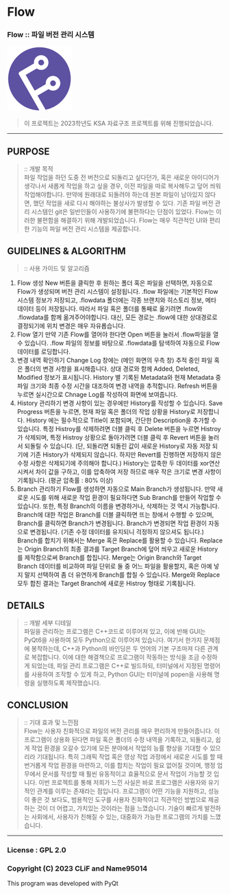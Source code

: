 # Flow

### Flow :: 파일 버전 관리 시스템

<img src="Icon/logo.png" width="30%" height="30%">

> 이 프로젝트는 2023학년도 KSA 자료구조 프로젝트를 위해 진행되었습니다.      

- - -
      
## PURPOSE     
> :: 개발 목적   
파일 작업을 하던 도중 전 버전으로 되돌리고 싶다던가, 혹은 새로운 아이디어가 생각나서 새롭게 작업을 하고 싶을 경우, 이전 파일을 따로 복사해두고 덮어 씌워
작업해야합니다. 만약에 원래대로 되돌려야 하는데 원본 파일이 남아있지 않다면, 했던 작업을 새로 다시 해야하는 불상사가 발생할 수 있다. 기존 파일 버전 관리
시스템인 git은 일반인들이 사용하기에 불편하다는 단점이 있었다. Flow는 이러한 불편함을 해결하기 위해 개발되었습니다. Flow는 매우 직관적인 UI와 편리한
기능의 파일 버전 관리 시스템을 제공합니다.

## GUIDELINES & ALGORITHM
> :: 사용 가이드 및 알고리즘   
1. Flow 생성
New 버튼을 클릭한 후 원하는 폴더 혹은 파일을 선택하면, 자동으로 Flow가 생성되며 버전 관리 시스템이 설정됩니다. .flow 파일에는 기본적인 Flow 시스템
정보가 저장되고, .flowdata 폴더에는 각종 브랜치와 히스토리 정보, 메타 데이터 등이 저장됩니다. 따라서 파일 혹은 폴더를 통째로 옮기려면 .flow와
.flowdata를 함께 옮겨주어야합니다. 대신, 모든 경로는 .flow에 대한 상대경로로 결정되기에 위치 변경은 매우 자유롭습니다.
2. Flow 열기
만약 기존 Flow를 열어야 한다면 Open 버튼을 눌러서 .flow파일을 열 수 있습니다. .flow 파일의 정보를 바탕으로 .flowdata를 탐색하여 자동으로 Flow
데이터를 로딩합니다.
3. 변경 내역 확인하기
Change Log 창에는 (메인 화면의 우측 창) 추적 중인 파일 혹은 폴더의 변경
사항을 표시해줍니다. 상대 경로와 함께 Added, Deleted, Modified 정보가
표시됩니다. History 별 기록된 Metadata와 현재 Metadata 중 파일 크기와
최종 수정 시간을 대조하여 변경 내역을 추적합니다. Refresh 버튼을 누르면
실시간으로 Chnage Log를 작성하여 화면에 보여줍니다.
4. History 관리하기
변경 사항이 있는 경우에만 History를 작성할 수 있습니다. Save Progress 버튼을 누르면, 현재 파일 혹은 폴더의 작업 상황을 History로 저장합니다. History
에는 필수적으로 Title이 포함되며, 간단한 Description을 추가할 수 있습니다. 특정 Histroy를 삭제하려면 더블 클릭 후 Delete 버튼을 누르면 Histroy가
삭제되며, 특정 Histroy 상황으로 돌아가려면 더블 클릭 후 Revert 버튼을 눌러서 되돌릴 수 있습니다. (단, 되돌리면 되돌린 값이 새로운 History로 자동 저장
되기에 기존 History가 삭제되지 않습니다. 하지만 Revert를 진행하면 저장하지 않은 수정 사항은 삭제되기에 주의해야 합니다.) History는 압축한 두 데이터를
xor연산 시켜서 차이 값을 구하고, 이를 압축하여 저장 하므로 매우 작은 크기로 변경 사항이 기록됩니다. (평균 압축률 : 80% 이상)
5. Branch 관리하기
Flow를 생성하면 자동으로 Main Branch가 생성됩니다. 만약 새로운 시도를 위해 새로운 작업 환경이 필요하다면 Sub Branch를 만들어 작업할 수 있습니다.
또한, 특정 Branch의 이름을 변경하거나, 삭제하는 것 역시 가능합니다. Branch에 대한 작업은 Branch를 더블 클릭하면 뜨는 창에서 수행할 수 있으며,
Branch를 클릭하면 Branch가 변경됩니다. Branch가 변경되면 작업 환경이 자동으로 변경됩니다. (기존 수정 데이터를 유지되니 걱정하지 않으셔도 됩니다.)
Branch를 합치기 위해서는 Merge 혹은 Replace를 활용할 수 있습니다. Replace는 Origin Branch의 최종 결과를 Target Branch에 덮어 씌우고
새로운 History를 제작함으로써 Branch를 합칩니다. Merge는 Origin Branch와 Target Branch 데이터를 비교하여 파일 단위로 둘 중 어느 파일을
활용할지, 혹은 아예 넣지 말지 선택하여 좀 더 유연하게 Branch를 합칠 수 있습니다. Merge와 Replace 모두 합친 결과는 Target Branch에 새로운 Histroy
형태로 기록됩니다.

## DETAILS 
> :: 개발 세부 디테일   
파일을 관리하는 프로그램은 C++코드로 이루어져 있고, 이에 반해 GUI는 PyQt6을 사용하여 모두 Python으로 이루어져 있습니다. 여기서 한가지 문제점에 봉착하는데,
C++과 Python의 바인딩은 두 언어의 기본 구조마져 다른 관계로 복잡합니다. 이에 대한 해결책으로 프로그램이 작동하는 방식을 조금 수정하게 되었는데, 파일 관리
프로그램은 C++로 빌드하되, 터미널에서 지정된 명령어를 사용하여 조작할 수 있게 하고, Python GUI는 터미널에 popen을 사용해 명령을 실행하도록 제작했습니다.

## CONCLUSION 
> :: 기대 효과 및 느낀점   
Flow는 사용자 친화적으로 파일의 버전 관리를 매우 편리하게 만들어줍니다. 이 프로그램이 상용화 된다면 파일 혹은 폴더의 수정 내역을 기록하고, 되돌리고, 쉽게 작업
환경을 오갈수 있기에 모든 분야에서 작업의 능률 향상을 기대할 수 있으리라 기대됩니다. 특히 그래픽 작업 혹은 영상 작업 과정에서 새로운 시도를 할 때 번거롭게 작업
환경을 마련하고, 이를 합치는 작업이 필요 없어질 것이며, 행정 업무에서 문서를 작성할 때 훨씬 유동적이고 효율적으로 문서 작업이 가능할 것 입니다.
이번 프로젝트를 통해 저희가 느낀 사실은 바로 프로그램은 사용자와 유기적인 관계를 이루는 존재라는 점입니다. 프로그램이 어떤 기능을 지원하고, 성능이 좋은 것 보다도,
범용적인 도구를 사용자 친화적이고 직관적인 방법으로 제공하는 것이 더 어렵고, 가치있는 것이라는 점을 느꼈습니다. 기술이 빠르게 발전하는 사회에서, 사용자가 친해질
수 있는, 대중화가 가능한 프로그램의 가치를 느꼈습니다.
   
- - -
      
### License : GPL 2.0

### Copyright (C) 2023 CLiF and Name95014

This program was developed with PyQt
